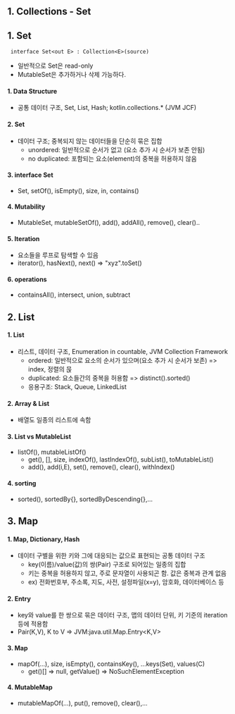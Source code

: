 ## 1. Collections - Set

## 1. Set

```
 interface Set<out E> : Collection<E>(source)
```

- 일반적으로 Set은 read-only
- MutableSet은 추가하거나 삭제 가능하다.

#### 1. Data Structure

- 공통 데이터 구조, Set, List, Hash; kotlin.collections.\* (JVM JCF)

#### 2. Set

- 데이터 구조; 중복되지 않는 데이터들을 단순히 묶은 집합
  - unordered: 일반적으로 순서가 없고 (요소 추가 시 순서가 보존 안됨)
  - no duplicated: 포함되는 요소(element)의 중복을 허용하지 않음

#### 3. interface Set

- Set<out E>, setOf(), isEmpty(), size, in, contains()

#### 4. Mutability

- MutableSet<E>, mutableSetOf(), add(), addAll(), remove(), clear()..

#### 5. Iteration

- 요소들을 루프로 탐색할 수 있음
- iterator(), hasNext(), next() => "xyz".toSet()

#### 6. operations

- containsAll(), intersect, union, subtract

## 2. List

#### 1. List

- 리스트, 데이터 구조, Enumeration in countable, JVM Collection Framework
  - ordered: 일반적으로 요소의 순서가 있으며(요소 추가 시 순서가 보존) => index, 정렬의 묹
  - duplicated: 요소들간의 중복을 허용함 => distinct().sorted()
  - 응용구조: Stack, Queue, LinkedList

#### 2. Array & List

- 배열도 일종의 리스트에 속함

#### 3. List<out E> vs MutableList<E>

- listOf(), mutableListOf()
  - get(), [], size, indexOf(), lastIndexOf(), subList(), toMutableList()
  - add(), add(i,E), set(), remove(), clear(), withIndex()

#### 4. sorting

- sorted(), sortedBy{}, sortedByDescending{},...

## 3. Map

#### 1. Map, Dictionary, Hash

- 데이터 구별을 위한 키와 그에 대응되는 값으로 표현되는 공통 데이터 구조
  - key(이름)/value(값)의 쌍(Pair) 구조로 되어있는 일종의 집합
  - 키는 중복을 허용하지 않고, 주로 문자열이 사용되곤 함. 값은 중복과 관계 없음
  - ex) 전화번호부, 주소록, 지도, 사전, 설정파일(x=y), 암호화, 데이터베이스 등

#### 2. Entry

- key와 value를 한 쌍으로 묶은 데이터 구조, 맵의 데이터 단위, 키 기준의 iteration 등에 적용함
- Pair(K,V), K to V => JVM:java.util.Map.Entry<K,V>

#### 3. Map

- mapOf(...), size, isEmpty(), containsKey(), ...keys(Set), values(C)
  - get()[] => null, getValue() => NoSuchElementException

#### 4. MutableMap

- mutableMapOf(...), put(), remove(), clear(),...
